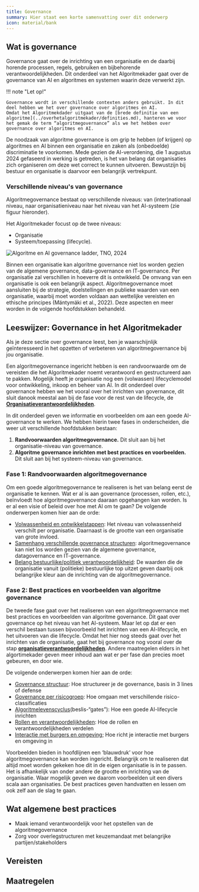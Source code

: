 ```yaml
---
title: Governance
summary: Hier staat een korte samenvatting over dit onderwerp
icon: material/bank
---
```


## Wat is governance

Governance gaat over de inrichting van een organisatie en de daarbij horende processen, regels, gebruiken en bijbehorende verantwoordelijkheden. 
Dit onderdeel van het Algoritmekader gaat over de governance van AI en algoritmes en systemen waarin deze verwerkt zijn. 

!!! note "Let op!"

    Governance wordt in verschillende contexten anders gebruikt. In dit deel hebben we het over governance over algoritmes en AI. 
    Omdat het Algoritmekdader uitgaat van de [brede definitie van een algoritme](../overhetalgoritmekader/definities.md), hanteren we voor het gemak de term “algoritmegovernance” als we het hebben over governance over algoritmes en AI. 

De noodzaak van algoritme governance is om grip te hebben (of krijgen) op algoritmes en AI binnen een organisatie en zaken als (onbedoelde) discriminatie te voorkomen. 
Mede gezien de AI-verordening, die 1 augustus 2024 gefaseerd in werking is getreden, is het van belang dat organisaties zich organiseren om deze wet correct te kunnen uitvoeren. 
Bewustzijn bij bestuur en organisatie is daarvoor een belangrijk vertrekpunt.

### Verschillende niveau's van governance
Algoritmegovernance bestaat op verschillende niveaus: van (inter)nationaal niveau, naar organisatieniveau naar het niveau van het AI-systeem (zie figuur hieronder). 

Het Algoritmekader focust op de twee niveaus: 

- Organisatie
- Systeem/toepassing (lifecycle).

![Algoritme en AI governance ladder, TNO, 2024](https://github.com/user-attachments/assets/b7a237be-6caf-4266-910b-5fd05f4dc93b)

Binnen een organisatie kan algoritme governance niet los worden gezien van de algemene governance, data-governance en IT-governance. 
Per organisatie zal verschillen in hoeverre dit is ontwikkeld.
De omvang van een organisatie is ook een belangrijk aspect. 
Algoritmegovernance moet aansluiten bij de strategie, doelstellingen en publieke waarden van een organisatie, waarbij moet worden voldaan aan wettelijke vereisten en ethische principes (Mäntymäki et al., 2022). Deze aspecten en meer worden in de volgende hoofdstukken behandeld. 

## Leeswijzer: Governance in het Algoritmekader

Als je deze sectie over governance leest, ben je waarschijnlijk geïnteresseerd in het opzetten of verbeteren van algoritmegovernance bij jou organisatie.

Een algoritmegovernance ingericht hebben is een randvoorwaarde om de vereisten die het Algoritmekader noemt verantwoord en gestructureerd aan te pakken. Mogelijk heeft je organisatie nog een (volwassen) lifecyclemodel voor ontwikkeling, inkoop en beheer van AI. In dit onderdeel over governance hebben we het vooral over het inrichten van governance, dit sluit danook meestal aan bij de fase voor de rest van de lifecycle, de [**Organisatieverantwoordelijkheden**](https://minbzk.github.io/Algoritmekader/levenscyclus/organisatieverantwoordelijkheden/).

In dit onderdeel geven we informatie en voorbeelden om aan een goede AI-governance te werken. We hebben hierin twee fases in onderscheiden, die weer uit verschillende hoofdstukken bestaan:

1. **Randvoorwaarden algoritmegovernance.** Dit sluit aan bij het organisatie-niveau van governance.
2. **Algoritme governance inrichten met best practices en voorbeelden.** Dit sluit aan bij het systeem-niveau van governance.

### Fase 1: Randvoorwaarden algoritmegovernance

Om een goede algoritmegovernance te realiseren is het van belang eerst de organisatie te kennen. Wat er al is aan governance (processen, rollen, etc.), beïnvloedt hoe algoritmegovernance daaraan opgehangen kan worden. Is er al een visie of beleid over hoe met AI om te gaan? De volgende onderwerpen komen hier aan de orde:

-	[Volwassenheid en ontwikkelstappen](huidige-situatie/volwassenheidsniveau.md): Het niveau van volwassenheid verschilt per organisatie. Daarnaast is de grootte van een organisatie van grote invloed. 
-	[Samenhang verschillende governance structuren](huidige-situatie/samenhang-governancestructuren.md): algoritmegovernance kan niet los worden gezien van de algemene governance, datagovernance en IT-governance. 
-	[Belang bestuurlijke/politiek verantwoordelijkheid](huidige-situatie/politiek-bestuurlijke-verantwoordelijkheden.md): De waarden die de organisatie vanuit (politieke) bestuurlijke top uitzet geven daarbij ook belangrijke kleur aan de inrichting van de algoritmegovernance.

### Fase 2: Best practices en voorbeelden van algoritme governance

De tweede fase gaat over het realiseren van een algoritmegovernance met best practices en voorbeelden van algoritme governance. Dit gaat over governance op het niveau van het AI-systeem. Maar let op dat er een verschil bestaan tussen bijvoorbeeld het inrichten van een AI-lifecycle, en het uitvoeren van die lifecycle. Omdat het hier nog steeds gaat over het inrichten van de organisatie, gaat het bij governance nog vooral over de stap [**organisatieverantwoordelijkheden**](https://minbzk.github.io/Algoritmekader/levenscyclus/organisatieverantwoordelijkheden/). Andere maatregelen elders in het algortimekader geven meer inhoud aan wat er per fase dan precies moet gebeuren, en door wie.

De volgende onderwerpen komen hier aan de orde:

- [Governance structuur](governance-realiseren/governance-structuur.md): Hoe structureer je de governance, basis in 3 lines of defense
- [Governance per risicogroep](governance-realiseren/governance-per-risicogroep.md): Hoe omgaan met verschillende risico-classificaties
- [Algoritmelevenscyclus](governance-realiseren/interactie-met-levenscyclus.md)(beslis-“gates”): Hoe een goede AI-lifecycle inrichten
- [Rollen en verantwoordelijkheden](governance-realiseren/rollen-en-verantwoordelijkheden.md): Hoe de rollen en verantwoordelijkheden verdelen
- [Interactie met burgers en omgeving](governance-realiseren/interactie-burgers-en-omgeving.md); Hoe richt je interactie met burgers en omgeving in

Voorbeelden bieden in hoofdlijnen een ‘blauwdruk’ voor hoe algoritmegovernance kan worden ingericht. 
Belangrijk om te realiseren dat altijd moet worden gekeken hoe dit in de eigen organisatie is in te passen. 
Het is afhankelijk van onder andere de grootte en inrichting van de organisatie. 
Waar mogelijk geven we daarom voorbeelden uit een divers scala aan organisaties. De best practices geven handvatten en lessen om ook zelf aan de slag te gaan.  

## Wat algemene best practices 

- Maak iemand verantwoordelijk voor het opstellen van de algoritmegovernance
- Zorg voor overlegstructuren met keuzemandaat met belangrijke partijen/stakeholders

## Vereisten

<!-- list_vereisten onderwerp/governance no-search no-onderwerp no-rol no-levenscyclus -->

## Maatregelen

<!-- list_maatregelen onderwerp/governance no-search no-onderwerp no-rol no-levenscyclus -->
